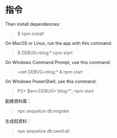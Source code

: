 ﻿# 指令

Then install dependencies:
> $ npm install

On MacOS or Linux, run the app with this command:
> $ DEBUG=blog:* npm start

On Windows Command Prompt, use this command:
> \>set DEBUG=blog:* & npm start

On Windows PowerShell, use this command:
> PS> $env:DEBUG='blog:*'; npm start

創建資料庫：
> npx sequelize db:migrate

生成假資料：
> npx sequelize db:seed:all
